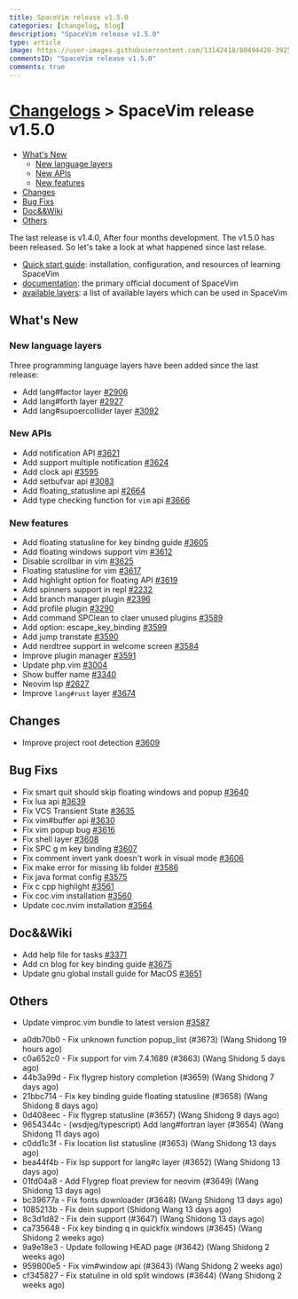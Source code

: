 ```yaml
---
title: SpaceVim release v1.5.0
categories: [changelog, blog]
description: "SpaceVim release v1.5.0"
type: article
image: https://user-images.githubusercontent.com/13142418/80494420-3925c680-8999-11ea-9652-21e1e5564148.png
commentsID: "SpaceVim release v1.5.0"
comments: true
---
```


# [Changelogs](../development#changelog) > SpaceVim release v1.5.0

<!-- vim-markdown-toc GFM -->

- [What's New](#whats-new)
  - [New language layers](#new-language-layers)
  - [New APIs](#new-apis)
  - [New features](#new-features)
- [Changes](#changes)
- [Bug Fixs](#bug-fixs)
- [Doc&&Wiki](#docwiki)
- [Others](#others)

<!-- vim-markdown-toc -->


The last release is v1.4.0, After four months development.
The v1.5.0 has been released. So let's take a look at what happened since last relase.

- [Quick start guide](../quick-start-guide/): installation, configuration, and resources of learning SpaceVim
- [documentation](../documentation/): the primary official document of SpaceVim
- [available layers](../layers/): a list of available layers which can be used in SpaceVim

## What's New

### New language layers

Three programming language layers have been added since the last release:

- Add lang#factor layer [#2906](https://github.com/SpaceVim/SpaceVim/pull/2906)
- Add lang#forth layer [#2927](https://github.com/SpaceVim/SpaceVim/pull/2927)
- Add lang#supoercollider layer [#3092](https://github.com/SpaceVim/SpaceVim/pull/3092)

### New APIs

- Add notification API [#3621](https://github.com/SpaceVim/SpaceVim/pull/3621)
- Add support multiple notification [#3624](https://github.com/SpaceVim/SpaceVim/pull/3624)
- Add clock api [#3595](https://github.com/SpaceVim/SpaceVim/pull/3595)
- Add setbufvar api [#3083](https://github.com/SpaceVim/SpaceVim/pull/3083)
- Add floating_statusline api [#2664](https://github.com/SpaceVim/SpaceVim/pull/2664)
- Add type checking function for `vim` api [#3666](https://github.com/SpaceVim/SpaceVim/pull/3666)

### New features

- Add floating statusline for key bindng guide [#3605](https://github.com/SpaceVim/SpaceVim/pull/3605)
- Add floating windows support vim [#3612](https://github.com/SpaceVim/SpaceVim/pull/3612)
- Disable scrollbar in vim [#3625](https://github.com/SpaceVim/SpaceVim/pull/3625)
- Floating statusline for vim [#3617](https://github.com/SpaceVim/SpaceVim/pull/3617)
- Add highlight option for floating API [#3619](https://github.com/SpaceVim/SpaceVim/pull/3619)
- Add spinners support in repl [#2232](https://github.com/SpaceVim/SpaceVim/pull/2232)
- Add branch manager plugin [#2396](https://github.com/SpaceVim/SpaceVim/pull/2396)
- Add profile plugin [#3290](https://github.com/SpaceVim/SpaceVim/pull/3290)
- Add command SPClean to claer unused plugins [#3589](https://github.com/SpaceVim/SpaceVim/pull/3589)
- Add option: escape_key_binding [#3599](https://github.com/SpaceVim/SpaceVim/pull/3599)
- Add jump transtate [#3590](https://github.com/SpaceVim/SpaceVim/pull/3590)
- Add nerdtree support in welcome screen [#3584](https://github.com/SpaceVim/SpaceVim/pull/3584)
- Improve plugin manager [#3591](https://github.com/SpaceVim/SpaceVim/pull/3591)
- Update php.vim [#3004](https://github.com/SpaceVim/SpaceVim/pull/3004)
- Show buffer name [#3340](https://github.com/SpaceVim/SpaceVim/pull/3340)
- Neovim lsp [#2627](https://github.com/SpaceVim/SpaceVim/pull/2627)
- Improve `lang#rust` layer [#3674](https://github.com/SpaceVim/SpaceVim/pull/3674)

## Changes

- Improve project root detection [#3609](https://github.com/SpaceVim/SpaceVim/pull/3609)

## Bug Fixs

- Fix smart quit should skip floating windows and popup [#3640](https://github.com/SpaceVim/SpaceVim/pull/3640)
- Fix lua api [#3639](https://github.com/SpaceVim/SpaceVim/pull/3639)
- Fix VCS Transient State [#3635](https://github.com/SpaceVim/SpaceVim/pull/3635)
- Fix vim#buffer api [#3630](https://github.com/SpaceVim/SpaceVim/pull/3630)
- Fix vim popup bug [#3616](https://github.com/SpaceVim/SpaceVim/pull/3616)
- Fix shell layer [#3608](https://github.com/SpaceVim/SpaceVim/pull/3608)
- Fix SPC g m key binding [#3607](https://github.com/SpaceVim/SpaceVim/pull/3607)
- Fix comment invert yank doesn't work in visual mode [#3606](https://github.com/SpaceVim/SpaceVim/pull/3606)
- Fix make error for missing lib folder [#3586](https://github.com/SpaceVim/SpaceVim/pull/3586)
- Fix java format config [#3575](https://github.com/SpaceVim/SpaceVim/pull/3575)
- Fix c cpp highlight [#3561](https://github.com/SpaceVim/SpaceVim/pull/3561)
- Fix coc.vim installation [#3560](https://github.com/SpaceVim/SpaceVim/pull/3560)
- Update coc.nvim installation [#3564](https://github.com/SpaceVim/SpaceVim/pull/3564)

## Doc&&Wiki

- Add help file for tasks [#3371](https://github.com/SpaceVim/SpaceVim/pull/3371)
- Add cn blog for key binding guide [#3675](https://github.com/SpaceVim/SpaceVim/pull/3675)
- Update gnu global install guide for MacOS [#3651](https://github.com/SpaceVim/SpaceVim/pull/3651)

## Others

- Update vimproc.vim bundle to latest version [#3587](https://github.com/SpaceVim/SpaceVim/pull/3587)

* a0db70b0 - Fix unknown function popup_list (#3673) (Wang Shidong 19 hours ago)
* c0a652c0 - Fix support for vim 7.4.1689 (#3663) (Wang Shidong 5 days ago)
* 44b3a99d - Fix flygrep history completion (#3659) (Wang Shidong 7 days ago)
* 21bbc714 - Fix key binding guide floating statusline (#3658) (Wang Shidong 8 days ago)
* 0d408eec - Fix flygrep statusline (#3657) (Wang Shidong 9 days ago)
* 9654344c - (wsdjeg/typescript) Add lang#fortran layer (#3654) (Wang Shidong 11 days ago)
* c0dd1c3f - Fix location list statusline (#3653) (Wang Shidong 13 days ago)
* bea44f4b - Fix lsp support for lang#c layer (#3652) (Wang Shidong 13 days ago)
* 01fd04a8 - Add Flygrep float preview for neovim (#3649) (Wang Shidong 13 days ago)
* bc39677a - Fix fonts downloader (#3648) (Wang Shidong 13 days ago)
* 1085213b - Fix dein support (Shidong Wang 13 days ago)
* 8c3d1d82 - Fix dein support (#3647) (Wang Shidong 13 days ago)
* ca735648 - Fix key binding q in quickfix windows (#3645) (Wang Shidong 2 weeks ago)
* 9a9e18e3 - Update following HEAD page (#3642) (Wang Shidong 2 weeks ago)
* 959800e5 - Fix vim#window api (#3643) (Wang Shidong 2 weeks ago)
* cf345827 - Fix statuline in old split windows (#3644) (Wang Shidong 2 weeks ago)
